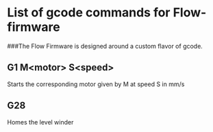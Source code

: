 # List of gcode commands for Flow-firmware
###The Flow Firmware is designed around a custom flavor of gcode.

## G1 M\<motor\> S\<speed\>
Starts the corresponding motor given by M at speed S in mm/s

## G28
Homes the level winder

